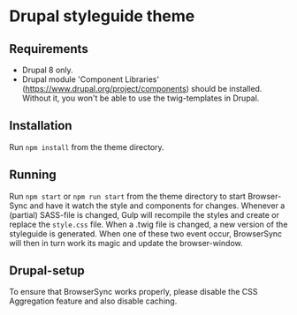 # Drupal styleguide theme

## Requirements

* Drupal 8 only.
* Drupal module 'Component Libraries' (https://www.drupal.org/project/components) should be installed. Without it, you won't be able to use the twig-templates in Drupal.

## Installation

Run `npm install` from the theme directory.

## Running

Run `npm start` or `npm run start` from the theme directory to start Browser-Sync and have it watch the style and components for changes. Whenever a (partial) SASS-file is changed, Gulp will recompile the styles and create or replace the `style.css` file. When a .twig file is changed, a new version of the styleguide is generated. When one of these two event occur, BrowserSync will then in turn work its magic and update the browser-window.

## Drupal-setup

To ensure that BrowserSync works properly, please disable the CSS Aggregation feature and also disable caching.
